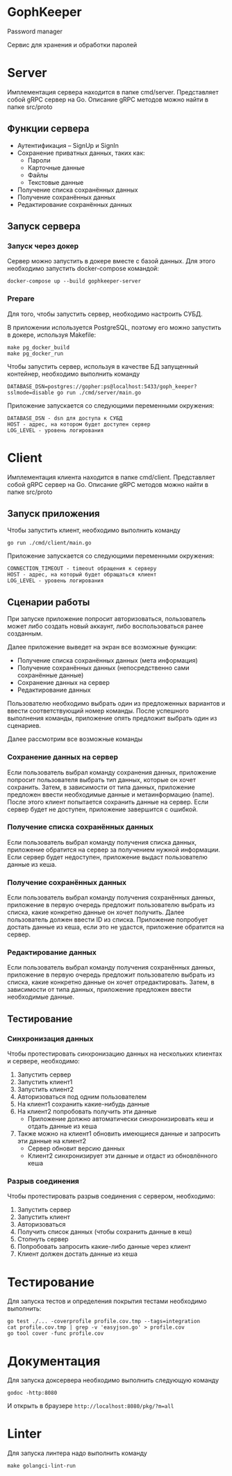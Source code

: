 # GophKeeper
Password manager

Сервис для хранения и обработки паролей

# Server

Имплементация сервера находится в папке cmd/server.
Представляет собой gRPC сервер на Go. 
Описание gRPC методов можно найти в папке src/proto

## Функции сервера

- Аутентификация – SignUp и SignIn
- Сохранение приватных данных, таких как:
    - Пароли
    - Карточные данные
    - Файлы
    - Текстовые данные
- Получение списка сохранённых данных
- Получение сохранённых данных
- Редактирование сохранённых данных

## Запуск сервера

### Запуск через докер

Сервер можно запустить в докере вместе с базой данных.
Для этого необходимо запустить docker-compose командой:

```
docker-compose up --build gophkeeper-server
```

### Prepare

Для того, чтобы запустить сервер, необходимо настроить СУБД.

В приложении используется PostgreSQL, поэтому его можно запустить в докере, используя Makefile:

```
make pg_docker_build
make pg_docker_run
```

Чтобы запустить сервер, используя в качестве БД запущенный контейнер, необходимо выполнить команду

```
DATABASE_DSN=postgres://gopher:ps@localhost:5433/goph_keeper?sslmode=disable go run ./cmd/server/main.go
```

Приложение запускается со следующими переменными окружения:

```
DATABASE_DSN - dsn для доступа к СУБД
HOST - адрес, на котором будет доступен сервер
LOG_LEVEL - уровень логирования
```

# Client

Имплементация клиента находится в папке cmd/client.
Представляет собой gRPC сервер на Go.
Описание gRPC методов можно найти в папке src/proto

## Запуск приложения

Чтобы запустить клиент, необходимо выполнить команду

```
go run ./cmd/client/main.go
```

Приложение запускается со следующими переменными окружения:

```
CONNECTION_TIMEOUT - timeout обращения к серверу
HOST - адрес, на который будет обращаться клиент
LOG_LEVEL - уровень логирования
```

## Сценарии работы

При запуске приложение попросит авторизоваться, 
пользователь может либо создать новый аккаунт, либо воспользоваться ранее созданным.

Далее приложение выведет на экран все возможные функции:
- Получение списка сохранённых данных (мета информация)
- Получение сохранённых данных (непосредственно сами сохранённые данные)
- Сохранение данных на сервер
- Редактирование данных

Пользователю необходимо выбрать один из предложенных вариантов и ввести соответствующий номер команды.
После успешного выполнения команды, приложение опять предложит выбрать один из сценариев.

Далее рассмотрим все возможные команды

### Сохранение данных на сервер
Если пользователь выбрал команду сохранения данных, приложение попросит пользователя выбрать тип данных, которые он хочет сохранить.
Затем, в зависимости от типа данных, приложение предложен ввести необходимые данные и метаинформацию (name).
После этого клиент попытается сохранить данные на сервер. Если сервер будет не доступен, приложение завершится с ошибкой.

### Получение списка сохранённых данных
Если пользователь выбрал команду получения списка данных, приложение обратится на сервер за получением нужной информации.
Если сервер будет недоступен, приложение выдаст пользователю данные из кеша.

### Получение сохранённых данных
Если пользователь выбрал команду получения сохранённых данных, 
приложение в первую очередь предложит пользователю выбрать из списка, какие конкретно данные он хочет получить.
Далее пользователь должен ввести ID из списка. 
Приложение попробует достать данные из кеша, если это не удастся, приложение обратится на сервер.

### Редактирование данных
Если пользователь выбрал команду получения сохранённых данных,
приложение в первую очередь предложит пользователю выбрать из списка, какие конкретно данные он хочет отредактировать.
Затем, в зависимости от типа данных, приложение предложен ввести необходимые данные.

## Тестирование

### Синхронизация данных
Чтобы протестировать синхронизацию данных на нескольких клиентах и сервере, необходимо:
1. Запустить сервер
2. Запустить клиент1
3. Запустить клиент2
4. Авторизоваться под одним пользователем
5. На клиент1 сохранить какие-нибудь данные
6. На клиент2 попробовать получить эти данные
   - Приложение должно автоматически синхронизировать кеш и отдать данные из кеша
7. Также можно на клиент1 обновить имеющиеся данные и запросить эти данные на клиент2
   - Сервер обновит версию данных
   - Клиент2 синхронизирует эти данные и отдаст из обновлённого кеша


### Разрыв соединения
Чтобы протестировать разрыв соединения с сервером, необходимо:
1. Запустить сервер
2. Запустить клиент
3. Авторизоваться
4. Получить список данных (чтобы сохранить данные в кеш)
5. Стопнуть сервер
6. Попробовать запросить какие-либо данные через клиент
7. Клиент должен достать данные из кеша


# Тестирование

Для запуска тестов и определения покрытия тестами необходимо выполнить:

```
go test ./... -coverprofile profile.cov.tmp --tags=integration
cat profile.cov.tmp | grep -v 'easyjson.go' > profile.cov
go tool cover -func profile.cov
```

# Документация

Для запуска доксервера необходимо выполнить следующую команду

```
godoc -http:8080
```

И открыть в браузере `http://localhost:8080/pkg/?m=all`

# Linter

Для запуска линтера надо выполнить команду

```
make golangci-lint-run
```